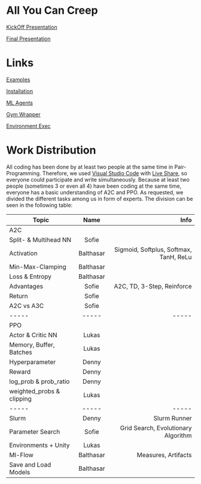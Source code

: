 # All You Can Creep

[KickOff Presentation](Presentations/ASP_20201214_KickOff.pdf)

[Final Presentation](Presentations/ASP_Final_Presentation.pdf)


# Links

[Examples](https://github.com/Unity-Technologies/ml-agents/blob/master/docs/Learning-Environment-Examples.md)

[Installation](https://github.com/Unity-Technologies/ml-agents/blob/release_10_docs/docs/Installation.md)

[ML Agents](https://github.com/Unity-Technologies/ml-agents/blob/master/docs/Python-API.md)

[Gym Wrapper](https://github.com/Unity-Technologies/ml-agents/blob/master/gym-unity/README.md)

[Environment Exec](https://github.com/Unity-Technologies/ml-agents/blob/master/docs/Learning-Environment-Executable.md)

# Work Distribution

All coding has been done by at least two people at the same time in Pair-Programming.
Therefore, we used [Visual Studio Code](https://code.visualstudio.com/) with [Live Share](https://visualstudio.microsoft.com/services/live-share/), so everyone could participate and write simultaneously.
Because at least two people (sometimes 3 or even all 4) have been coding at the same time, everyone has a basic understanding of A2C and PPO. As requested, we divided the different tasks among us in form of experts. The division can be seen in the following table:

| Topic                     |    Name   |                                   Info |
| ------------------------- | :-------: | -------------------------------------: |
| A2C                       |           |                                        |
| Split- & Multihead NN     |   Sofie   |                                        |
| Activation                | Balthasar | Sigmoid, Softplus, Softmax, TanH, ReLu |
| Min-Max-Clamping          | Balthasar |                                        |
| Loss & Entropy            | Balthasar |                                        |
| Advantages                |   Sofie   |             A2C, TD, 3-Step, Reinforce |
| Return                    |   Sofie   |                                        |
| A2C vs A3C                |   Sofie   |                                        |
| -----                     |   -----   |                                  ----- |
| PPO                       |           |                                        |
| Actor & Critic NN         |   Lukas   |                                        |
| Memory, Buffer, Batches   |   Lukas   |                                        |
| Hyperparameter            |   Denny   |                                        |
| Reward                    |   Denny   |                                        |
| log_prob & prob_ratio     |   Denny   |                                        |
| weighted_probs & clipping |   Lukas   |                                        |
| -----                     |   -----   |                                  ----- |
| Slurm                     |   Denny   |                           Slurm Runner |
| Parameter Search          |   Sofie   |    Grid Search, Evolutionary Algorithm |
| Environments + Unity      |   Lukas   |                                        |
| Ml-Flow                   | Balthasar |                    Measures, Artifacts |
| Save and Load Models      | Balthasar |                                        |
